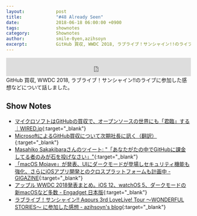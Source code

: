 ```yaml
---
layout:            post
title:             "#48 Already Seen"
date:              2018-06-18 06:00:00 +0900
tags:              shownotes
category:          Shownotes
author:            smile-0yen,azihsoyn
excerpt:           GitHub 買収, WWDC 2018, ラブライブ！サンシャイン!!のライブに参加した感想などについて話しました。
---
```

<iframe width="100%" height="50" scrolling="no" frameborder="no" src="https://w.soundcloud.com/player/?url=https%3A//api.soundcloud.com/tracks/459703620&amp;auto_play=false&amp;hide_related=false&amp;show_user=true&amp;show_reposts=false&amp;visual=false&amp;show_artwork=false&amp;default_height=75"></iframe>
GitHub 買収, WWDC 2018, ラブライブ！サンシャイン!!のライブに参加した感想などについて話しました。

## Show Notes
- [マイクロソフトはGitHubの買収で、オープンソースの世界にも「君臨」する｜WIRED\.jp](https://wired.jp/2018/06/07/microsofts-github-deal/){:target="_blank"}
- [MicrosoftによるGitHub買収について次期社長に訊く（翻訳）](https://qiita.com/naruto/items/99d9f6ca9aff79020531){:target="_blank"}
- [Masahiko Sakakibaraさんのツイート: "「あなたがたの中でGitHubに課金してる者のみが石を投げなさい」"](https://twitter.com/rdlabo/status/1003477768414191616){:target="_blank"}
- [「macOS Mojave」が発表、UIにダークモードが登場しセキュリティ機能も強化、さらにiOSアプリ開発とのクロスプラットフォームも計画中 \- GIGAZINE](https://gigazine.net/news/20180605-macos-mojave-wwdc-2018/){:target="_blank"}
- [アップル WWDC 2018発表まとめ。iOS 12、watchOS 5、ダークモードの新macOSなど多数 \- Engadget 日本版](https://japanese.engadget.com/2018/06/04/wwdc-2018/){:target="_blank"}
- [ラブライブ！サンシャイン\!\! Aqours 3rd LoveLive\! Tour ～WONDERFUL STORIES～ に参加した感想 \- azihsoyn's blog](https://azihsoyn.hatenablog.com/entry/lovelive-sunshine-3rd-tour){:target="_blank"}
